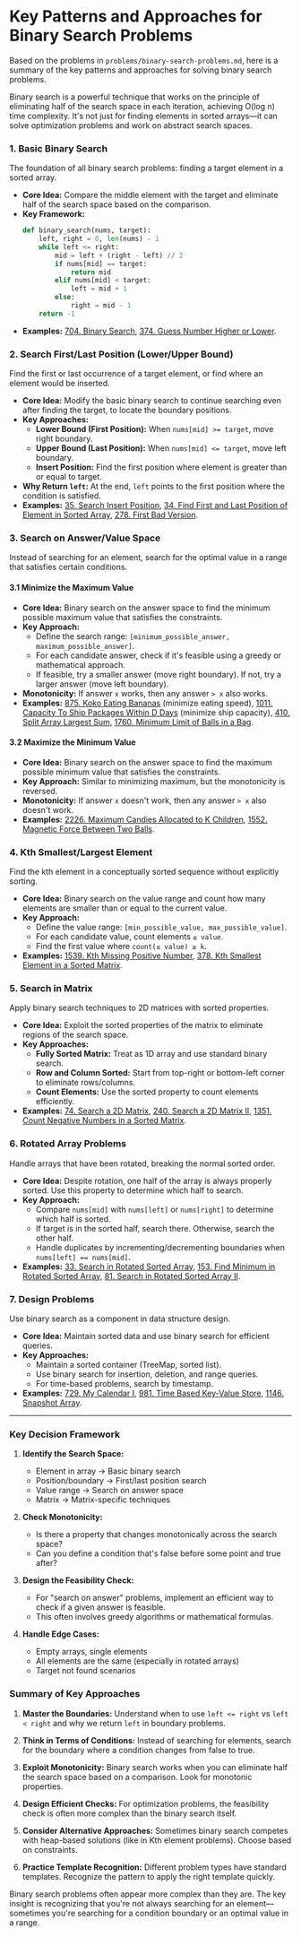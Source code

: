 # Key Patterns and Approaches for Binary Search Problems

Based on the problems in `problems/binary-search-problems.md`, here is a summary of the key patterns and approaches for solving binary search problems.

Binary search is a powerful technique that works on the principle of eliminating half of the search space in each iteration, achieving O(log n) time complexity. It's not just for finding elements in sorted arrays—it can solve optimization problems and work on abstract search spaces.

### 1. Basic Binary Search

The foundation of all binary search problems: finding a target element in a sorted array.

*   **Core Idea:** Compare the middle element with the target and eliminate half of the search space based on the comparison.
*   **Key Framework:**
    ```python
    def binary_search(nums, target):
        left, right = 0, len(nums) - 1
        while left <= right:
            mid = left + (right - left) // 2
            if nums[mid] == target:
                return mid
            elif nums[mid] < target:
                left = mid + 1
            else:
                right = mid - 1
        return -1
    ```
*   **Examples:** [704. Binary Search](../leetcode/704.binary-search.md), [374. Guess Number Higher or Lower](../leetcode/374.guess-number-higher-or-lower.md).

### 2. Search First/Last Position (Lower/Upper Bound)

Find the first or last occurrence of a target element, or find where an element would be inserted.

*   **Core Idea:** Modify the basic binary search to continue searching even after finding the target, to locate the boundary positions.
*   **Key Approaches:**
    *   **Lower Bound (First Position):** When `nums[mid] >= target`, move right boundary.
    *   **Upper Bound (Last Position):** When `nums[mid] <= target`, move left boundary.
    *   **Insert Position:** Find the first position where element is greater than or equal to target.
*   **Why Return `left`:** At the end, `left` points to the first position where the condition is satisfied.
*   **Examples:** [35. Search Insert Position](../leetcode/35.search-insert-position.md), [34. Find First and Last Position of Element in Sorted Array](../leetcode/34.find-first-and-last-position-of-element-in-sorted-array.md), [278. First Bad Version](../leetcode/278.first-bad-version.md).

### 3. Search on Answer/Value Space

Instead of searching for an element, search for the optimal value in a range that satisfies certain conditions.

#### 3.1 Minimize the Maximum Value

*   **Core Idea:** Binary search on the answer space to find the minimum possible maximum value that satisfies the constraints.
*   **Key Approach:**
    *   Define the search range: `[minimum_possible_answer, maximum_possible_answer]`.
    *   For each candidate answer, check if it's feasible using a greedy or mathematical approach.
    *   If feasible, try a smaller answer (move right boundary). If not, try a larger answer (move left boundary).
*   **Monotonicity:** If answer `x` works, then any answer `> x` also works.
*   **Examples:** [875. Koko Eating Bananas](../leetcode/875.koko-eating-bananas.md) (minimize eating speed), [1011. Capacity To Ship Packages Within D Days](../leetcode/1011.capacity-to-ship-packages-within-d-days.md) (minimize ship capacity), [410. Split Array Largest Sum](../leetcode/410.split-array-largest-sum.md), [1760. Minimum Limit of Balls in a Bag](../leetcode/1760.minimum-limit-of-balls-in-a-bag.md).

#### 3.2 Maximize the Minimum Value

*   **Core Idea:** Binary search on the answer space to find the maximum possible minimum value that satisfies the constraints.
*   **Key Approach:** Similar to minimizing maximum, but the monotonicity is reversed.
*   **Monotonicity:** If answer `x` doesn't work, then any answer `> x` also doesn't work.
*   **Examples:** [2226. Maximum Candies Allocated to K Children](../leetcode/2226.maximum-candies-allocated-to-k-children.md), [1552. Magnetic Force Between Two Balls](../leetcode/1552.magnetic-force-between-two-balls.md).

### 4. Kth Smallest/Largest Element

Find the kth element in a conceptually sorted sequence without explicitly sorting.

*   **Core Idea:** Binary search on the value range and count how many elements are smaller than or equal to the current value.
*   **Key Approach:**
    *   Define the value range: `[min_possible_value, max_possible_value]`.
    *   For each candidate value, count elements `≤ value`.
    *   Find the first value where `count(≤ value) ≥ k`.
*   **Examples:** [1539. Kth Missing Positive Number](../leetcode/1539.kth-missing-positive-number.md), [378. Kth Smallest Element in a Sorted Matrix](../leetcode/378.kth-smallest-element-in-a-sorted-matrix.md).

### 5. Search in Matrix

Apply binary search techniques to 2D matrices with sorted properties.

*   **Core Idea:** Exploit the sorted properties of the matrix to eliminate regions of the search space.
*   **Key Approaches:**
    *   **Fully Sorted Matrix:** Treat as 1D array and use standard binary search.
    *   **Row and Column Sorted:** Start from top-right or bottom-left corner to eliminate rows/columns.
    *   **Count Elements:** Use the sorted property to count elements efficiently.
*   **Examples:** [74. Search a 2D Matrix](../leetcode/74.search-a-2d-matrix.md), [240. Search a 2D Matrix II](../leetcode/240.search-a-2d-matrix-ii.md), [1351. Count Negative Numbers in a Sorted Matrix](../leetcode/1351.count-negative-numbers-in-a-sorted-matrix.md).

### 6. Rotated Array Problems

Handle arrays that have been rotated, breaking the normal sorted order.

*   **Core Idea:** Despite rotation, one half of the array is always properly sorted. Use this property to determine which half to search.
*   **Key Approach:**
    *   Compare `nums[mid]` with `nums[left]` or `nums[right]` to determine which half is sorted.
    *   If target is in the sorted half, search there. Otherwise, search the other half.
    *   Handle duplicates by incrementing/decrementing boundaries when `nums[left] == nums[mid]`.
*   **Examples:** [33. Search in Rotated Sorted Array](../leetcode/33.search-in-rotated-sorted-array.md), [153. Find Minimum in Rotated Sorted Array](../leetcode/153.find-minimum-in-rotated-sorted-array.md), [81. Search in Rotated Sorted Array II](../leetcode/81.search-in-rotated-sorted-array-ii.md).

### 7. Design Problems

Use binary search as a component in data structure design.

*   **Core Idea:** Maintain sorted data and use binary search for efficient queries.
*   **Key Approaches:**
    *   Maintain a sorted container (TreeMap, sorted list).
    *   Use binary search for insertion, deletion, and range queries.
    *   For time-based problems, search by timestamp.
*   **Examples:** [729. My Calendar I](../leetcode/729.my-calendar-i.md), [981. Time Based Key-Value Store](../leetcode/981.time-based-key-value-store.md), [1146. Snapshot Array](../leetcode/1146.snapshot-array.md).

---

### Key Decision Framework

1. **Identify the Search Space:**
   - Element in array → Basic binary search
   - Position/boundary → First/last position search  
   - Value range → Search on answer space
   - Matrix → Matrix-specific techniques

2. **Check Monotonicity:**
   - Is there a property that changes monotonically across the search space?
   - Can you define a condition that's false before some point and true after?

3. **Design the Feasibility Check:**
   - For "search on answer" problems, implement an efficient way to check if a given answer is feasible.
   - This often involves greedy algorithms or mathematical formulas.

4. **Handle Edge Cases:**
   - Empty arrays, single elements
   - All elements are the same (especially in rotated arrays)
   - Target not found scenarios

### Summary of Key Approaches

1. **Master the Boundaries:** Understand when to use `left <= right` vs `left < right` and why we return `left` in boundary problems.

2. **Think in Terms of Conditions:** Instead of searching for elements, search for the boundary where a condition changes from false to true.

3. **Exploit Monotonicity:** Binary search works when you can eliminate half the search space based on a comparison. Look for monotonic properties.

4. **Design Efficient Checks:** For optimization problems, the feasibility check is often more complex than the binary search itself.

5. **Consider Alternative Approaches:** Sometimes binary search competes with heap-based solutions (like in Kth element problems). Choose based on constraints.

6. **Practice Template Recognition:** Different problem types have standard templates. Recognize the pattern to apply the right template quickly.

Binary search problems often appear more complex than they are. The key insight is recognizing that you're not always searching for an element—sometimes you're searching for a condition boundary or an optimal value in a range.